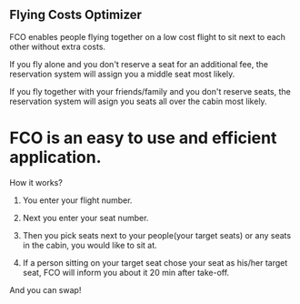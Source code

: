 ## Flying Costs Optimizer

FCO enables people flying together on a low cost flight to sit next to each other without extra costs.

If you fly alone and you don't reserve a seat for an additional fee, the reservation system will assign you a middle seat most likely.

If you fly together with your friends/family and you don't reserve seats, the reservation system will asign you seats all over the cabin most likely.

# FCO is an easy to use and efficient application.

How it works?

1. You enter your flight number.

2. Next you enter your seat number.

3. Then you pick seats next to your people(your target seats) or any seats in the cabin, you would like to sit at.

4. If a person sitting on your target seat chose your seat as his/her target seat, FCO will inform you about it 20 min after take-off.

And you can swap!
